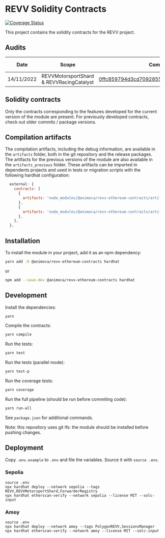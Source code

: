 # REVV Solidity Contracts

[![Coverage Status](https://codecov.io/gh/animoca/revv-ethereum-contracts/graph/badge.svg)](https://codecov.io/gh/animoca/revv-ethereum-contracts)

This project contains the solidity contracts for the REVV project.

## Audits

| Date       | Scope                                    | Commit                                                                                                                                       | Package version                                                                 | Auditor                                | Report                                                                                                                      |
| ---------- | ---------------------------------------- | -------------------------------------------------------------------------------------------------------------------------------------------- | ------------------------------------------------------------------------------- | -------------------------------------- | --------------------------------------------------------------------------------------------------------------------------- |
| 14/11/2022 | REVVMotorsportShard & REVVRacingCatalyst | [0ffc859794d3cd70928559fa03e48aeea8d7c36b](https://github.com/animoca/revv-ethereum-contracts/tree/0ffc859794d3cd70928559fa03e48aeea8d7c36b) | [6.0.0](https://www.npmjs.com/package/@animoca/revv-ethereum-contracts/v/6.0.0) | [Halborn](https://https://halborn.com) | [link](/audit/Animoca_SHRD_CATA_ERC20_Tokens_Polygon_ERC20_Bridging_Smart_Contract_Security_Audit_Report_Halborn_Final.pdf) |

## Solidity contracts

Only the contracts corresponding to the features developed for the current version of the module are present. For previously developed contracts, check out older commits / package versions.

## Compilation artifacts

The compilation artifacts, including the debug information, are available in the `artifacts` folder, both in the git repository and the release packages. The artifacts for the previous versions of the module are also available in the `artifacts_previous` folder. These artifacts can be imported in dependents projects and used in tests or migration scripts with the following hardhat configuration:

```javascript
  external: {
    contracts: [
      {
        artifacts: 'node_modules/@animoca/revv-ethereum-contracts/artifacts',
      },
      {
        artifacts: 'node_modules/@animoca/revv-ethereum-contracts/artifacts_previous',
      },
    ],
  },
```

## Installation

To install the module in your project, add it as an npm dependency:

```bash
yarn add -D @animoca/revv-ethereum-contracts hardhat
```

or

```bash
npm add --save-dev @animoca/revv-ethereum-contracts hardhat
```

## Development

Install the dependencies:

```bash
yarn
```

Compile the contracts:

```bash
yarn compile
```

Run the tests:

```bash
yarn test
```

Run the tests (parallel mode):

```bash
yarn test-p
```

Run the coverage tests:

```bash
yarn coverage
```

Run the full pipeline (should be run before commiting code):

```bash
yarn run-all
```

See `package.json` for additional commands.

Note: this repository uses git lfs: the module should be installed before pushing changes.

## Deployment

Copy `.env.example` to `.env` and file the variables. Source it with `source .env`.

### Sepolia

```
source .env
npx hardhat deploy --network sepolia --tags REVV,REVVMotorsportShard,ForwarderRegistry
npx hardhat etherscan-verify --network sepolia --license MIT --solc-input
```

### Amoy

```
source .env
npx hardhat deploy --network amoy --tags PolygonREVV,SessionsManager
npx hardhat etherscan-verify --network amoy --license MIT --solc-input
```
